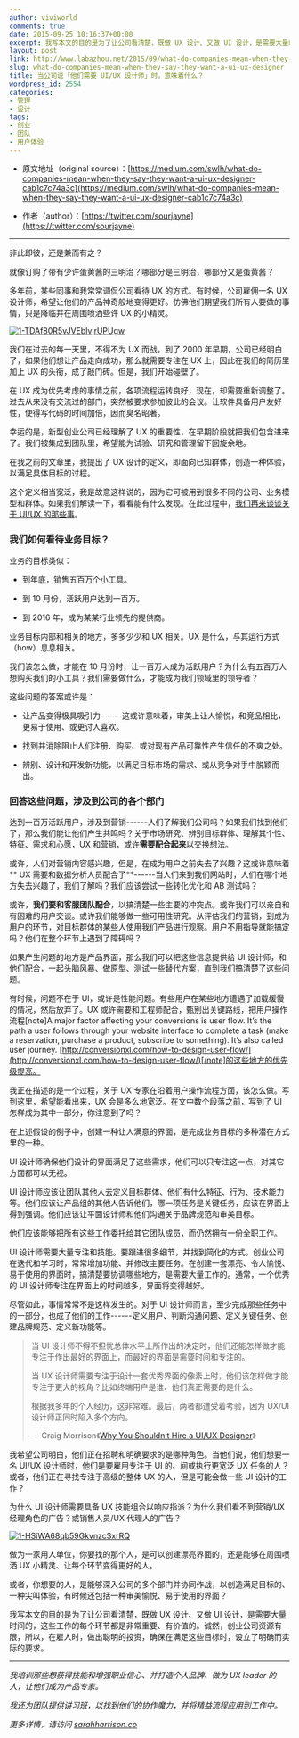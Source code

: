 ```yaml
---
author: viviworld
comments: true
date: 2015-09-25 10:16:37+00:00
excerpt: 我写本文的目的是为了让公司看清楚，既做 UX 设计、又做 UI 设计，是需要大量时间的，这些工作的每个环节都是非常重要、有价值的。诚然，创业公司资源有限，所以，在雇人时，做出聪明的投资，确保在满足这些目标时，设立了明确而实际的要求。
layout: post
link: http://www.labazhou.net/2015/09/what-do-companies-mean-when-they-say-they-want-a-ui-ux-designer/
slug: what-do-companies-mean-when-they-say-they-want-a-ui-ux-designer
title: 当公司说「他们需要 UI/UX 设计师」时，意味着什么？
wordpress_id: 2554
categories:
- 管理
- 设计
tags:
- 创业
- 团队
- 用户体验
---
```



	
  * 原文地址（original source）：[https://medium.com/swlh/what-do-companies-mean-when-they-say-they-want-a-ui-ux-designer-cab1c7c74a3c](https://medium.com/swlh/what-do-companies-mean-when-they-say-they-want-a-ui-ux-designer-cab1c7c74a3c)

	
  * 作者（author）：[https://twitter.com/sourjayne](https://twitter.com/sourjayne)





* * *



非此即彼，还是兼而有之？

就像订购了带有少许蛋黄酱的三明治？哪部分是三明治，哪部分又是蛋黄酱？

多年前，某些同事和我常常调侃公司看待 UX 的方式。有时候，公司雇佣一名 UX 设计师，希望让他们的产品神奇般地变得更好。仿佛他们期望我们所有人要做的事情，只是降临并在周围喷洒些许 UX 的小精灵。

[![1-TDAf80R5vJVEbIvjrUPUgw](http://www.labazhou.net/wp-content/uploads/2015/09/1-TDAf80R5vJVEbIvjrUPUgw.gif)](http://www.labazhou.net/wp-content/uploads/2015/09/1-TDAf80R5vJVEbIvjrUPUgw.gif)

我们在过去的每一天里，不得不为 UX 而战。到了 2000 年早期，公司已经明白了，如果他们想让产品走向成功，那么就需要专注在 UX 上，因此在我们的简历里加上 UX 的头衔，成了敲门砖。但是，我们开始碰壁了。

在 UX 成为优先考虑的事情之前，各项流程运转良好，现在，却需要重新调整了。过去从来没有交流过的部门，突然被要求参加彼此的会议。让软件具备用户友好性，使得写代码的时间加倍，因而臭名昭著。

幸运的是，新型创业公司已经理解了 UX 的重要性，在早期阶段就把我们包含进来了。我们被集成到团队里，希望能为试验、研究和管理留下回旋余地。

在我之前的文章里，我提出了 UX 设计的定义，即面向已知群体，创造一种体验，以满足具体目标的过程。

这个定义相当宽泛，我是故意这样说的，因为它可被用到很多不同的公司、业务模型和群体。如果我们解读一下，看看能有什么发现。在此过程中，[我们再来谈谈关于 UI/UX 的那些事](http://www.labazhou.net/2015/09/what-s-the-difference-between-ux-and-ui/)。


### 我们如何看待业务目标？


业务的目标类似：



	
  * 到年底，销售五百万个小工具。

	
  * 到 10 月份，活跃用户达到一百万。

	
  * 到 2016 年，成为某某行业领先的提供商。


业务目标内部和相关的地方，多多少少和 UX 相关。UX 是什么，与其运行方式（how）息息相关。

我们该怎么做，才能在 10 月份时，让一百万人成为活跃用户？为什么有五百万人想购买我们的小工具？我们需要做什么，才能成为我们领域里的领导者？

这些问题的答案或许是：

	
  * 让产品变得极具吸引力------这或许意味着，审美上让人愉悦，和竞品相比，更易于使用、或更讨人喜欢。

	
  * 找到并消除阻止人们注册、购买、或对现有产品可靠性产生信任的不爽之处。

	
  * 辨别、设计和开发新功能，以满足目标市场的需求、或从竞争对手中脱颖而出。




### 回答这些问题，涉及到公司的各个部门


达到一百万活跃用户，涉及到营销------人们了解我们公司吗？如果我们找到他们了，那么我们能让他们产生共鸣吗？关于市场研究、辨别目标群体、理解其个性、特征、需求和心愿，UX 和营销，或许**需要配合起来**以交换想法。

或许，人们对营销内容感兴趣，但是，在成为用户之前失去了兴趣？这或许意味着** UX 需要和数据分析人员配合了**------当人们来到我们网站时，人们在哪个地方失去兴趣了，我们了解吗？我们应该尝试一些转化优化和 AB 测试吗？

或许，**我们要和客服团队配合**，以搞清楚一些主要的冲突点。或许我们可以亲自和有困难的用户交谈。或许我们能够做一些可用性研究。从评估我们的营销，到成为用户的环节，对目标群体的某些人使用我们产品进行观察。用户不用指导就能搞定吗？他们在整个环节上遇到了障碍吗？

如果产生问题的地方是产品界面，那么我们可以把这些信息提供给 UI 设计师，和他们配合，一起头脑风暴、做原型、测试一些替代方案，直到我们搞清楚了这些问题。

有时候，问题不在于 UI，或许是性能问题。有些用户在某些地方遭遇了加载缓慢的情况，然后放弃了。UX 或许需要和工程师配合，甄别出关键路线，把用户操作流程[note]A major factor affecting your conversions is user flow. It’s the path a user follows through your website interface to complete a task (make a reservation, purchase a product, subscribe to something). It’s also called user journey. [http://conversionxl.com/how-to-design-user-flow/](http://conversionxl.com/how-to-design-user-flow/)[/note]的这些地方的优先级提高。

我正在描述的是一个过程，关于 UX 专家在沿着用户操作流程方面，该怎么做。写到这里，希望能看出来，UX 会是多么地宽泛。在文中数个段落之前，写到了 UI 怎样成为其中一部分，你注意到了吗？

在上述假设的例子中，创建一种让人满意的界面，是完成业务目标的多种潜在方式里的一种。

UI 设计师确保他们设计的界面满足了这些需求，他们可以只专注这一点，对其它方面都可以无视。

UI 设计师应该让团队其他人去定义目标群体、他们有什么特征、行为、技术能力等。他们应该让产品组的其他人告诉他们，哪一项任务是关键任务，应该在界面上得到强调。他们应该让平面设计师和他们沟通关于品牌规范和审美目标。

他们应该能够把所有这些工作委托给其它团队成员，而仍然拥有一份全职工作。

UI 设计师需要大量专注和技能。要跟进很多细节，并找到简化的方式。创业公司在迭代和学习时，常常增加功能、并修改主要任务。在创建一套漂亮、令人愉悦、易于使用的界面时，搞清楚要协调哪些地方，是需要大量工作的。通常，一个优秀的 UI 设计师专注在界面上的时间越多，界面将变得越好。

尽管如此，事情常常不是这样发生的。对于 UI 设计师而言，至少完成那些任务中的一部分，也成了他们的工作------定义用户、判断沟通问题、定义关键任务、创建品牌规范、定义新功能等。


<blockquote>当 UI 设计师不得不担忧总体水平上所作出的决定时，他们还能怎样做才能专注于作出最好的界面上，而最好的界面是需要时间和专注的。

当 UX 设计师需要专注于设计一套优秀界面的像素上时，他们该怎样做才能专注于更大的视角？比如终端用户是谁、他们真正需要的是什么。

根据我多年的个人经历，这非常难。最后，两者都遭受着考验，因为 UX/UI 设计师正同时陷入多个方向。

— Craig Morrison《[Why You Shouldn’t Hire a UI/UX Designer](https://www.usertesting.com/blog/2014/11/10/dont-hire-ui-ux-designer/)》</blockquote>


我希望公司明白，他们正在招聘和明确要求的是哪种角色。当他们说，他们想要一名 UI/UX 设计师时，他们是要雇用专注于 UI 的、间或执行更宽泛 UX 任务的人？或者，他们正在寻找专注于高级的整体 UX 的人，但是可能会做一些 UI 设计的工作？

为什么 UI 设计师需要具备 UX 技能组合以响应指派？为什么我们看不到营销/UX 经理角色的广告？或销售人员/UX 代理人的广告？

[![1-HSiWA68qb59GkvnzcSxrRQ](http://www.labazhou.net/wp-content/uploads/2015/09/1-HSiWA68qb59GkvnzcSxrRQ.gif)](http://www.labazhou.net/wp-content/uploads/2015/09/1-HSiWA68qb59GkvnzcSxrRQ.gif)

做为一家用人单位，你要找的那个人，是可以创建漂亮界面的，还是能够在周围喷洒 UX 小精灵、让每个环节变得更好的人。

或者，你想要的人，是能够深入公司的多个部门并协同作战，以创造满足目标的、一种尖叫体验，有时候还包括一种审美愉悦、易于使用的界面？

我写本文的目的是为了让公司看清楚，既做 UX 设计、又做 UI 设计，是需要大量时间的，这些工作的每个环节都是非常重要、有价值的。诚然，创业公司资源有限，所以，在雇人时，做出聪明的投资，确保在满足这些目标时，设立了明确而实际的要求。



* * *



_我培训那些想获得技能和增强职业信心、并打造个人品牌、做为 UX leader 的人，让他们成为产品专家。_

_我还为团队提供讲习班，以找到他们的协作魔力，并将精益流程应用到工作中。_

_更多详情，请访问 [sarahharrison.co](http://sarahharrison.co/)_
